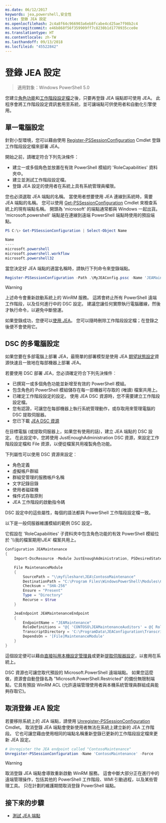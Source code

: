 ```yaml
---
ms.date: 06/12/2017
keywords: jea,powershell,安全性
title: 登錄 JEA 設定
ms.openlocfilehash: 2c4a8f64c966903a6eb8fcabe4cd25ae7f98b2c4
ms.sourcegitcommit: e46b868f56f359909ff7c8230b1d1770935cce0e
ms.translationtype: HT
ms.contentlocale: zh-TW
ms.lasthandoff: 09/13/2018
ms.locfileid: "45522842"
---
```

# <a name="registering-jea-configurations"></a>登錄 JEA 設定

> 適用對象：Windows PowerShell 5.0

您建立[角色功能](role-capabilities.md)和[工作階段設定檔](session-configurations.md)之後，只要再登錄 JEA 端點即可使用 JEA。
此程序會將工作階段設定資訊套用至系統，並可讓端點可供使用者和自動化引擎使用。

## <a name="single-machine-configuration"></a>單一電腦設定

針對小型環境，您可以藉由使用 [Register-PSSessionConfiguration](https://msdn.microsoft.com/powershell/reference/5.1/microsoft.powershell.core/register-pssessionconfiguration) Cmdlet 登錄工作階段設定檔來部署 JEA。

開始之前，請確定符合下列先決條件：
- 建立一或多個角色並放置在有效 PowerShell 模組的 'RoleCapabilities' 資料夾中。
- 建立並測試工作階段設定檔。
- 登錄 JEA 設定的使用者在系統上具有系統管理員權限。

您也必須選取 JEA 端點的名稱。
當使用者想要使用 JEA 連線到系統時，需要 JEA 端點的名稱。
您可以使用 [Get-PSSessionConfiguration](https://msdn.microsoft.com/powershell/reference/5.1/microsoft.powershell.core/get-pssessionconfiguration) Cmdlet 來檢查系統上的現有端點名稱。
開頭為 'microsoft' 的端點通常都與 Windows 一起出貨。
'microsoft.powershell' 端點是在連線到遠端 PowerShell 端點時使用的預設端點。

```powershell
PS C:\> Get-PSSessionConfiguration | Select-Object Name

Name
----
microsoft.powershell
microsoft.powershell.workflow
microsoft.powershell32
```

當您決定好 JEA 端點的適當名稱時，請執行下列命令來登錄端點。

```powershell
Register-PSSessionConfiguration -Path .\MyJEAConfig.pssc -Name 'JEAMaintenance' -Force
```

> [!WARNING]
> 上述命令會重新啟動系統上的 WinRM 服務。
> 這將會終止所有 PowerShell 遠端工作階段，以及任何進行中的 DSC 設定。
> 建議您讓任何實際執行電腦離線，然後才執行命令，以避免中斷營運。

如果登錄成功，您便可以[使用 JEA](using-jea.md)。
您可以隨時刪除工作階段設定檔；在登錄之後便不會使用它。

## <a name="multi-machine-configuration-with-dsc"></a>DSC 的多電腦設定

如果您要在多部電腦上部署 JEA，最簡單的部署模型是使用 JEA [期望狀態設定](https://msdn.microsoft.com/powershell/dsc/overview)資源快速且一致地在每部機器上部署 JEA。

若要使用 DSC 部署 JEA，您必須確定符合下列先決條件︰
- 已撰寫一或多個角色功能並新增至有效的 PowerShell 模組。
- 包含角色的 PowerShell 模組儲存在每一部機器可存取的 (唯讀) 檔案共用上。
- 已確定工作階段設定的設定。 使用 JEA DSC 資源時，您不需要建立工作階段設定檔。
- 您有認證，可讓您在每部機器上執行系統管理動作，或存取用來管理電腦的 DSC 提取伺服器。
- 您已下載 [JEA DSC 資源](https://github.com/PowerShell/JEA/tree/master/DSC%20Resource)

在目標電腦 (或提取伺服器上，如果您有使用的話)，建立 JEA 端點的 DSC 設定。
在此設定中，您將使用 JustEnoughAdministration DSC 資源，來設定工作階段設定檔和 File 資源，以便從檔案共用複製角色功能。

下列屬性可以使用 DSC 資源來設定︰
- 角色定義
- 虛擬帳戶群組
- 群組受管理的服務帳戶名稱
- 文字記錄目錄
- 使用者磁碟機
- 條件式存取原則
- JEA 工作階段的啟動指令碼

DSC 設定中的這些屬性，每個的語法都與 PowerShell 工作階段設定檔一致。

以下是一般伺服器維護模組的範例 DSC 設定。

它假設在 'RoleCapabilities' 子資料夾中包含角色功能的有效 PowerShell 模組位於 '\\\\我的檔案期用\\JEA' 檔案共用上。


```powershell
Configuration JEAMaintenance
{
    Import-DscResource -Module JustEnoughAdministration, PSDesiredStateConfiguration

    File MaintenanceModule
    {
        SourcePath = "\\myfileshare\JEA\ContosoMaintenance"
        DestinationPath = "C:\Program Files\WindowsPowerShell\Modules\ContosoMaintenance"
        Checksum = "SHA-256"
        Ensure = "Present"
        Type = "Directory"
        Recurse = $true
    }

    JeaEndpoint JEAMaintenanceEndpoint
    {
        EndpointName = "JEAMaintenance"
        RoleDefinitions = "@{ 'CONTOSO\JEAMaintenanceAuditors' = @{ RoleCapabilities = 'GeneralServerMaintenance-Audit' }; 'CONTOSO\JEAMaintenanceAdmins' = @{ RoleCapabilities = 'GeneralServerMaintenance-Audit', 'GeneralServerMaintenance-Admin' } }"
        TranscriptDirectory = 'C:\ProgramData\JEAConfiguration\Transcripts'
        DependsOn = '[File]MaintenanceModule'
    }
}
```

這個設定便可以藉由[直接叫用本機設定管理員](https://msdn.microsoft.com/powershell/dsc/metaconfig)或更新[提取伺服器設定](https://msdn.microsoft.com/powershell/dsc/pullserver)，以套用在系統上。

DSC 資源也可讓您取代預設的 Microsoft.PowerShell 遠端端點。
如果您這麼做，資源會自動登錄名為 "Microsoft.PowerShell.Restricted" 的備份無限制端點，它具有預設 WinRM ACL (允許遠端管理使用者與本機系統管理員群組成員能夠存取它)。

## <a name="unregistering-jea-configurations"></a>取消登錄 JEA 設定

若要移除系統上的 JEA 端點，請使用 [Unregister-PSSessionConfiguration](https://msdn.microsoft.com/powershell/reference/5.1/microsoft.powershell.core/Unregister-PSSessionConfiguration) Cmdlet。
取消登錄 JEA 端點會使新使用者無法在系統上建立新的 JEA 工作階段。
它也可讓您藉由使用相同的端點名稱重新登錄已更新的工作階段設定檔來更新 JEA 設定。

```powershell
# Unregister the JEA endpoint called "ContosoMaintenance"
Unregister-PSSessionConfiguration -Name 'ContosoMaintenance' -Force
```

> [!WARNING]
> 取消登錄 JEA 端點會導致重新啟動 WinRM 服務。
> 這會中斷大部分正在進行中的遠端管理操作，包括其他的 PowerShell 工作階段、WMI 引動過程，以及某些管理工具。
> 只在計劃的維護期間取消登錄 PowerShell 端點。

## <a name="next-steps"></a>接下來的步驟

- [測試 JEA 端點](using-jea.md)